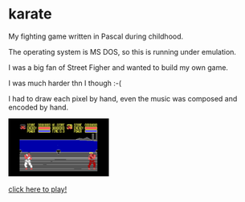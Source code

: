 # karate

My fighting game written in Pascal during childhood.

The operating system is MS DOS, so this is running under emulation.

I was a big fan of Street Figher and wanted to build my own game.

I was much harder thn I though :-(

I had to draw each pixel by hand, even the music was composed and encoded by hand.

<img src="karate.png" style="width:200px;"/>

[click here to play!](https://blaisetine.github.io/karate)

